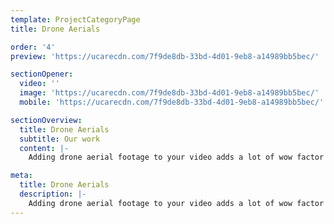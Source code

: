 ```yaml
---
template: ProjectCategoryPage
title: Drone Aerials

order: '4'
preview: 'https://ucarecdn.com/7f9de8db-33bd-4d01-9eb8-a14989bb5bec/'

sectionOpener:
  video: ''
  image: 'https://ucarecdn.com/7f9de8db-33bd-4d01-9eb8-a14989bb5bec/'
  mobile: 'https://ucarecdn.com/7f9de8db-33bd-4d01-9eb8-a14989bb5bec/'

sectionOverview:
  title: Drone Aerials
  subtitle: Our work
  content: |-
    Adding drone aerial footage to your video adds a lot of wow factor and really increases the production value. We are CASA approved and fly with a cinema quality DJI Inspire 2 capable of shooting up to 5.2K RAW footage! Check out some of the videos below that utilise drone footage.

meta:
  title: Drone Aerials
  description: |-
    Adding drone aerial footage to your video adds a lot of wow factor and really increases the production value. We are CASA approved and fly with a cinema quality DJI Inspire 2 capable of shooting up to 5.2K RAW footage! Check out some of the videos below that utilise drone footage.
---
```

